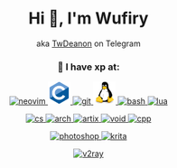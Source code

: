 <h1 align="center">Hi 👋, I'm Wufiry</h1>
<p align="center">aka <a href="https://t.me/twdeanon">TwDeanon</a> on Telegram</p>

<!--<h3 align="left">Connect with me:</h3>-->
<!--<p align="left">-->
<!--<a href="https://www.youtube.com/c/ampersand-xc9jp" target="blank"><img align="center" src="https://raw.githubusercontent.com/rahuldkjain/github-profile-readme-generator/master/src/images/icons/Social/youtube.svg" alt="ampersand-xc9jp" height="30" width="40" /></a>-->
<!--</p>-->

<h3 align="center">🌟 I have xp at:</h3>

<p align="center">
    <a href="https://neovim.io/" target="_blank" rel="noreferrer">
        <img src="https://upload.wikimedia.org/wikipedia/commons/3/3a/Neovim-mark.svg" alt="neovim" width="40" height="40"/>
    </a>
    <a href="https://www.cprogramming.com/" target="_blank" rel="noreferrer">
        <img src="https://raw.githubusercontent.com/devicons/devicon/master/icons/c/c-original.svg" alt="c" width="40" height="40"/>
    </a>
    <a href="https://git-scm.com/" target="_blank" rel="noreferrer">
        <img src="https://www.vectorlogo.zone/logos/git-scm/git-scm-icon.svg" alt="git" width="40" height="40"/>
    </a>
        <a href="https://www.linux.org/" target="_blank" rel="noreferrer">
        <img src="https://raw.githubusercontent.com/devicons/devicon/master/icons/linux/linux-original.svg" alt="linux" width="40" height="40"/>
    </a>
    <a href="https://www.gnu.org/software/bash/" target="_blank" rel="noreferrer">
        <img src="https://bashlogo.com/img/symbol/svg/full_colored_light.svg" alt="bash" width="40" height="40"/>
    </a>
    <a href="https://www.lua.org/" target="_blank" rel="noreferrer">
        <img src="https://upload.wikimedia.org/wikipedia/commons/c/cf/Lua-Logo.svg" alt="lua" width="40" height="40"/>
    </a>
</p>

<p align="center">
        <a href="https://dotnet.microsoft.com/en-us/languages/csharp" target="_blank" rel="noreferrer">
      <img src="https://iconape.com/wp-content/files/sh/51404/png/c--4.png" alt="cs" width="40" height="40"/>
  <a href="https://archlinux.org/" target="_blank" rel="noreferrer">
        <img src="http://wiki.installgentoo.com/images/f/f9/Arch-linux-logo.png" alt="arch" width="40" height="40"/>
    </a>
  <a href="https://artixlinux.org/" targer="_blank" rel="noreferrer">
    <img src="https://avatars.githubusercontent.com/u/30185700?s=200&v=4" alt="artix" width="40" height="40"/>
    <a href="https://voidlinux.org/" target="_blank" rel="noreferrer">
      <img src="https://upload.wikimedia.org/wikipedia/commons/0/02/Void_Linux_logo.svg" alt="void" width="40" height="40"/>
      <a href="https://isocpp.org/" target="_blank" rel="noreferrer">
    <img src="https://creazilla-store.fra1.digitaloceanspaces.com/icons/3256498/file-type-cpp-icon-md.png" alt="cpp" width="40" height="40"/>
    </a>
</p>

<p align="center">
    <a href="https://www.photoshop.com/en" target="_blank" rel="noreferrer">
        <img src="https://upload.wikimedia.org/wikipedia/commons/a/af/Adobe_Photoshop_CC_icon.svg" alt="photoshop" width="40" height="40"/>
    </a>
<a href="https://krita.org/en/" target="_blank" rel="noreferrer">
  <img src="https://images-wixmp-ed30a86b8c4ca887773594c2.wixmp.com/i/12e17815-80d0-46f1-94d3-b80967f5ed69/ddegbk6-92e3dc56-474f-477c-a36d-9f457c70ae2d.png" alt="krita" width="40" height="40"/>
</p>

<p align="center">
<a href="https://www.v2ray.com/" target="_blank" rel="noreferrer">
<img src="https://v2xtls.org/wp-content/uploads/2020/11/v2rayNG-logo-350x350-1.png" alt="v2ray" width="40" height="40"/>
</p>

